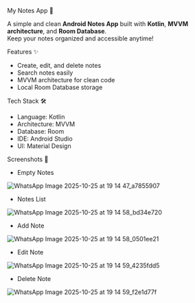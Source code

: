 My Notes App 📒

A simple and clean **Android Notes App** built with **Kotlin**, **MVVM architecture**, and **Room Database**.  
Keep your notes organized and accessible anytime!

Features ✨
- Create, edit, and delete notes
- Search notes easily
- MVVM architecture for clean code
- Local Room Database storage

Tech Stack 🛠️
- Language: Kotlin
- Architecture: MVVM
- Database: Room
- IDE: Android Studio
- UI: Material Design

Screenshots 📱
  - Empty Notes
    
  ![WhatsApp Image 2025-10-25 at 19 14 47_a7855907](https://github.com/user-attachments/assets/4b1bcb3c-9596-44ea-902d-4eb280ce4a5b)

  - Notes List

![WhatsApp Image 2025-10-25 at 19 14 58_bd34e720](https://github.com/user-attachments/assets/d316b5b9-c036-4445-9cdf-92b7c5fbb004)

  - Add Note

![WhatsApp Image 2025-10-25 at 19 14 58_0501ee21](https://github.com/user-attachments/assets/baaa3821-7b0f-48f1-9b6e-f22d8062c76c)

  - Edit Note

![WhatsApp Image 2025-10-25 at 19 14 59_4235fdd5](https://github.com/user-attachments/assets/e8cc6032-190d-47a7-9c77-cd63bd88f42f)

  - Delete Note

![WhatsApp Image 2025-10-25 at 19 14 59_f2e1d77f](https://github.com/user-attachments/assets/60ed9460-cb81-4d58-8cb1-63a32eaccf48)


